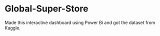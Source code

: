 # Global-Super-Store
Made this interactive dashboard using Power Bi and got the dataset from Kaggle.
